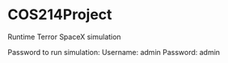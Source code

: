 # COS214Project
Runtime Terror SpaceX simulation

Password to run simulation:
Username: admin
Password: admin